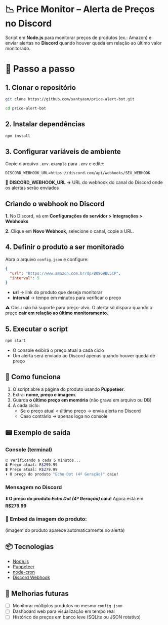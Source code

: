 # 📉 Price Monitor – Alerta de Preços no Discord

Script em **Node.js** para monitorar preços de produtos (ex.: Amazon) e enviar alertas no **Discord** quando houver queda em relação ao último valor monitorado.

# 🚀 Passo a passo

## 1. Clonar o repositório

```bash
git clone https://github.com/santyasm/price-alert-bot.git

cd price-alert-bot
```

## 2. Instalar dependências

```bash
npm install
```

## 3. Configurar variáveis de ambiente

Copie o arquivo `.env.example` para `.env` e edite:

```env
DISCORD_WEBHOOK_URL=https://discord.com/api/webhooks/SEU_WEBHOOK
```

📌 **DISCORD_WEBHOOK_URL →** URL do webhook do canal do Discord onde os alertas serão enviados

## Criando o webhook no Discord

**1.** No Discord, vá em **Configurações do servidor > Integrações > Webhooks**

**2.** Clique em **Novo Webhook**, selecione o canal, copie a URL.

## 4. Definir o produto a ser monitorado

Abra o arquivo `config.json` e configure:

```json
{
  "url": "https://www.amazon.com.br/dp/B09G9BL5CP",
  "interval": 5
}
```

- **url** → link do produto que deseja monitorar
- **interval** → tempo em minutos para verificar o preço

⚠️ Obs.: não há suporte para preço-alvo. O alerta só dispara quando o preço **cair em relação ao último monitoramento.**

## 5. Executar o script

```bash
npm start
```

- O console exibirá o preço atual a cada ciclo
- Um alerta será enviado ao Discord apenas quando houver queda de preço

## 🔧 Como funciona

1. O script abre a página do produto usando **Puppeteer**.
2. Extrai **nome, preço e imagem**.
3. Guarda **o último preço em memória** (não grava em arquivo ou DB)
4. A cada ciclo:
   - Se o preço atual < último preço → envia alerta no Discord
   - Caso contrário → apenas loga no console

## 📟 Exemplo de saída

### Console (terminal)

```bash
⏰ Verificando a cada 5 minutos...
💲 Preço atual: R$299.99
💲 Preço atual: R$279.99
⬇️ O preço do produto "Echo Dot (4ª Geração)" caiu!
```

### Mensagem no Discord

**⬇️ O preço do produto _Echo Dot (4ª Geração)_ caiu!**
Agora está em: **R$279.99**

### 📸 Embed da imagem do produto:

(imagem do produto aparece automaticamente no alerta)

## 📦 Tecnologias

- [Node.js](https://chatgpt.com/c/68b62f75-80d8-8324-9b90-ea828f8bb0b4)
- [Puppeteer](https://pptr.dev/)
- [node-cron](https://nodecron.com/)
- [Discord Webhook](https://discord.com/developers/docs/resources/webhook)

## 📌 Melhorias futuras

- [ ] Monitorar múltiplos produtos no mesmo `config.json`
- [ ] Dashboard web para visualização em tempo real
- [ ] Histórico de preços em banco leve (SQLite ou JSON rotativo)
